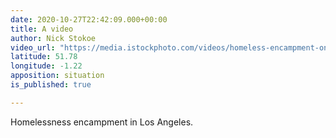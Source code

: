 ```yaml
---
date: 2020-10-27T22:42:09.000+00:00
title: A video
author: Nick Stokoe
video_url: "https://media.istockphoto.com/videos/homeless-encampment-on-the-sidewalk-in-los-angeles-video-id1220248796?b=1&k=6&m=1220248796&h=f5NssixEg3kGI4hGBE_KARK4Zujrc5_Vkn9EyEzusVI="
latitude: 51.78
longitude: -1.22
apposition: situation
is_published: true

---
```


Homelessness encampment in Los Angeles.
